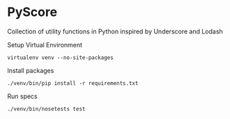 # PyScore

Collection of utility functions in Python inspired by Underscore and Lodash

Setup Virtual Environment
```
virtualenv venv --no-site-packages
```

Install packages
```
./venv/bin/pip install -r requirements.txt
```

Run specs
```
./venv/bin/nosetests test
```